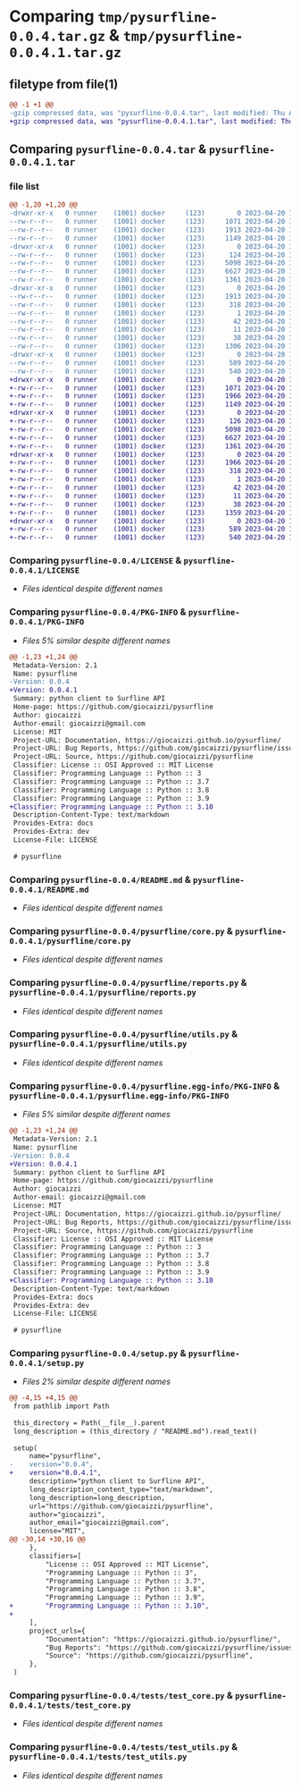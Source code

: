 # Comparing `tmp/pysurfline-0.0.4.tar.gz` & `tmp/pysurfline-0.0.4.1.tar.gz`

## filetype from file(1)

```diff
@@ -1 +1 @@
-gzip compressed data, was "pysurfline-0.0.4.tar", last modified: Thu Apr 20 11:09:35 2023, max compression
+gzip compressed data, was "pysurfline-0.0.4.1.tar", last modified: Thu Apr 20 11:41:18 2023, max compression
```

## Comparing `pysurfline-0.0.4.tar` & `pysurfline-0.0.4.1.tar`

### file list

```diff
@@ -1,20 +1,20 @@
-drwxr-xr-x   0 runner    (1001) docker     (123)        0 2023-04-20 11:09:35.923449 pysurfline-0.0.4/
--rw-r--r--   0 runner    (1001) docker     (123)     1071 2023-04-20 11:09:22.000000 pysurfline-0.0.4/LICENSE
--rw-r--r--   0 runner    (1001) docker     (123)     1913 2023-04-20 11:09:35.923449 pysurfline-0.0.4/PKG-INFO
--rw-r--r--   0 runner    (1001) docker     (123)     1149 2023-04-20 11:09:22.000000 pysurfline-0.0.4/README.md
-drwxr-xr-x   0 runner    (1001) docker     (123)        0 2023-04-20 11:09:35.923449 pysurfline-0.0.4/pysurfline/
--rw-r--r--   0 runner    (1001) docker     (123)      124 2023-04-20 11:09:22.000000 pysurfline-0.0.4/pysurfline/__init__.py
--rw-r--r--   0 runner    (1001) docker     (123)     5098 2023-04-20 11:09:22.000000 pysurfline-0.0.4/pysurfline/core.py
--rw-r--r--   0 runner    (1001) docker     (123)     6627 2023-04-20 11:09:22.000000 pysurfline-0.0.4/pysurfline/reports.py
--rw-r--r--   0 runner    (1001) docker     (123)     1361 2023-04-20 11:09:22.000000 pysurfline-0.0.4/pysurfline/utils.py
-drwxr-xr-x   0 runner    (1001) docker     (123)        0 2023-04-20 11:09:35.923449 pysurfline-0.0.4/pysurfline.egg-info/
--rw-r--r--   0 runner    (1001) docker     (123)     1913 2023-04-20 11:09:35.000000 pysurfline-0.0.4/pysurfline.egg-info/PKG-INFO
--rw-r--r--   0 runner    (1001) docker     (123)      318 2023-04-20 11:09:35.000000 pysurfline-0.0.4/pysurfline.egg-info/SOURCES.txt
--rw-r--r--   0 runner    (1001) docker     (123)        1 2023-04-20 11:09:35.000000 pysurfline-0.0.4/pysurfline.egg-info/dependency_links.txt
--rw-r--r--   0 runner    (1001) docker     (123)       42 2023-04-20 11:09:35.000000 pysurfline-0.0.4/pysurfline.egg-info/requires.txt
--rw-r--r--   0 runner    (1001) docker     (123)       11 2023-04-20 11:09:35.000000 pysurfline-0.0.4/pysurfline.egg-info/top_level.txt
--rw-r--r--   0 runner    (1001) docker     (123)       38 2023-04-20 11:09:35.923449 pysurfline-0.0.4/setup.cfg
--rw-r--r--   0 runner    (1001) docker     (123)     1306 2023-04-20 11:09:22.000000 pysurfline-0.0.4/setup.py
-drwxr-xr-x   0 runner    (1001) docker     (123)        0 2023-04-20 11:09:35.923449 pysurfline-0.0.4/tests/
--rw-r--r--   0 runner    (1001) docker     (123)      589 2023-04-20 11:09:22.000000 pysurfline-0.0.4/tests/test_core.py
--rw-r--r--   0 runner    (1001) docker     (123)      540 2023-04-20 11:09:22.000000 pysurfline-0.0.4/tests/test_utils.py
+drwxr-xr-x   0 runner    (1001) docker     (123)        0 2023-04-20 11:41:18.679029 pysurfline-0.0.4.1/
+-rw-r--r--   0 runner    (1001) docker     (123)     1071 2023-04-20 11:41:03.000000 pysurfline-0.0.4.1/LICENSE
+-rw-r--r--   0 runner    (1001) docker     (123)     1966 2023-04-20 11:41:18.679029 pysurfline-0.0.4.1/PKG-INFO
+-rw-r--r--   0 runner    (1001) docker     (123)     1149 2023-04-20 11:41:03.000000 pysurfline-0.0.4.1/README.md
+drwxr-xr-x   0 runner    (1001) docker     (123)        0 2023-04-20 11:41:18.675028 pysurfline-0.0.4.1/pysurfline/
+-rw-r--r--   0 runner    (1001) docker     (123)      126 2023-04-20 11:41:03.000000 pysurfline-0.0.4.1/pysurfline/__init__.py
+-rw-r--r--   0 runner    (1001) docker     (123)     5098 2023-04-20 11:41:03.000000 pysurfline-0.0.4.1/pysurfline/core.py
+-rw-r--r--   0 runner    (1001) docker     (123)     6627 2023-04-20 11:41:03.000000 pysurfline-0.0.4.1/pysurfline/reports.py
+-rw-r--r--   0 runner    (1001) docker     (123)     1361 2023-04-20 11:41:03.000000 pysurfline-0.0.4.1/pysurfline/utils.py
+drwxr-xr-x   0 runner    (1001) docker     (123)        0 2023-04-20 11:41:18.675028 pysurfline-0.0.4.1/pysurfline.egg-info/
+-rw-r--r--   0 runner    (1001) docker     (123)     1966 2023-04-20 11:41:18.000000 pysurfline-0.0.4.1/pysurfline.egg-info/PKG-INFO
+-rw-r--r--   0 runner    (1001) docker     (123)      318 2023-04-20 11:41:18.000000 pysurfline-0.0.4.1/pysurfline.egg-info/SOURCES.txt
+-rw-r--r--   0 runner    (1001) docker     (123)        1 2023-04-20 11:41:18.000000 pysurfline-0.0.4.1/pysurfline.egg-info/dependency_links.txt
+-rw-r--r--   0 runner    (1001) docker     (123)       42 2023-04-20 11:41:18.000000 pysurfline-0.0.4.1/pysurfline.egg-info/requires.txt
+-rw-r--r--   0 runner    (1001) docker     (123)       11 2023-04-20 11:41:18.000000 pysurfline-0.0.4.1/pysurfline.egg-info/top_level.txt
+-rw-r--r--   0 runner    (1001) docker     (123)       38 2023-04-20 11:41:18.679029 pysurfline-0.0.4.1/setup.cfg
+-rw-r--r--   0 runner    (1001) docker     (123)     1359 2023-04-20 11:41:03.000000 pysurfline-0.0.4.1/setup.py
+drwxr-xr-x   0 runner    (1001) docker     (123)        0 2023-04-20 11:41:18.679029 pysurfline-0.0.4.1/tests/
+-rw-r--r--   0 runner    (1001) docker     (123)      589 2023-04-20 11:41:03.000000 pysurfline-0.0.4.1/tests/test_core.py
+-rw-r--r--   0 runner    (1001) docker     (123)      540 2023-04-20 11:41:03.000000 pysurfline-0.0.4.1/tests/test_utils.py
```

### Comparing `pysurfline-0.0.4/LICENSE` & `pysurfline-0.0.4.1/LICENSE`

 * *Files identical despite different names*

### Comparing `pysurfline-0.0.4/PKG-INFO` & `pysurfline-0.0.4.1/PKG-INFO`

 * *Files 5% similar despite different names*

```diff
@@ -1,23 +1,24 @@
 Metadata-Version: 2.1
 Name: pysurfline
-Version: 0.0.4
+Version: 0.0.4.1
 Summary: python client to Surfline API
 Home-page: https://github.com/giocaizzi/pysurfline
 Author: giocaizzi
 Author-email: giocaizzi@gmail.com
 License: MIT
 Project-URL: Documentation, https://giocaizzi.github.io/pysurfline/
 Project-URL: Bug Reports, https://github.com/giocaizzi/pysurfline/issues
 Project-URL: Source, https://github.com/giocaizzi/pysurfline
 Classifier: License :: OSI Approved :: MIT License
 Classifier: Programming Language :: Python :: 3
 Classifier: Programming Language :: Python :: 3.7
 Classifier: Programming Language :: Python :: 3.8
 Classifier: Programming Language :: Python :: 3.9
+Classifier: Programming Language :: Python :: 3.10
 Description-Content-Type: text/markdown
 Provides-Extra: docs
 Provides-Extra: dev
 License-File: LICENSE
 
 # pysurfline
```

### Comparing `pysurfline-0.0.4/README.md` & `pysurfline-0.0.4.1/README.md`

 * *Files identical despite different names*

### Comparing `pysurfline-0.0.4/pysurfline/core.py` & `pysurfline-0.0.4.1/pysurfline/core.py`

 * *Files identical despite different names*

### Comparing `pysurfline-0.0.4/pysurfline/reports.py` & `pysurfline-0.0.4.1/pysurfline/reports.py`

 * *Files identical despite different names*

### Comparing `pysurfline-0.0.4/pysurfline/utils.py` & `pysurfline-0.0.4.1/pysurfline/utils.py`

 * *Files identical despite different names*

### Comparing `pysurfline-0.0.4/pysurfline.egg-info/PKG-INFO` & `pysurfline-0.0.4.1/pysurfline.egg-info/PKG-INFO`

 * *Files 5% similar despite different names*

```diff
@@ -1,23 +1,24 @@
 Metadata-Version: 2.1
 Name: pysurfline
-Version: 0.0.4
+Version: 0.0.4.1
 Summary: python client to Surfline API
 Home-page: https://github.com/giocaizzi/pysurfline
 Author: giocaizzi
 Author-email: giocaizzi@gmail.com
 License: MIT
 Project-URL: Documentation, https://giocaizzi.github.io/pysurfline/
 Project-URL: Bug Reports, https://github.com/giocaizzi/pysurfline/issues
 Project-URL: Source, https://github.com/giocaizzi/pysurfline
 Classifier: License :: OSI Approved :: MIT License
 Classifier: Programming Language :: Python :: 3
 Classifier: Programming Language :: Python :: 3.7
 Classifier: Programming Language :: Python :: 3.8
 Classifier: Programming Language :: Python :: 3.9
+Classifier: Programming Language :: Python :: 3.10
 Description-Content-Type: text/markdown
 Provides-Extra: docs
 Provides-Extra: dev
 License-File: LICENSE
 
 # pysurfline
```

### Comparing `pysurfline-0.0.4/setup.py` & `pysurfline-0.0.4.1/setup.py`

 * *Files 2% similar despite different names*

```diff
@@ -4,15 +4,15 @@
 from pathlib import Path
 
 this_directory = Path(__file__).parent
 long_description = (this_directory / "README.md").read_text()
 
 setup(
     name="pysurfline",
-    version="0.0.4",
+    version="0.0.4.1",
     description="python client to Surfline API",
     long_description_content_type="text/markdown",
     long_description=long_description,
     url="https://github.com/giocaizzi/pysurfline",
     author="giocaizzi",
     author_email="giocaizzi@gmail.com",
     license="MIT",
@@ -30,14 +30,16 @@
     },
     classifiers=[
         "License :: OSI Approved :: MIT License",
         "Programming Language :: Python :: 3",
         "Programming Language :: Python :: 3.7",
         "Programming Language :: Python :: 3.8",
         "Programming Language :: Python :: 3.9",
+        "Programming Language :: Python :: 3.10",
+
     ],
     project_urls={
         "Documentation": "https://giocaizzi.github.io/pysurfline/",
         "Bug Reports": "https://github.com/giocaizzi/pysurfline/issues",
         "Source": "https://github.com/giocaizzi/pysurfline",
     },
 )
```

### Comparing `pysurfline-0.0.4/tests/test_core.py` & `pysurfline-0.0.4.1/tests/test_core.py`

 * *Files identical despite different names*

### Comparing `pysurfline-0.0.4/tests/test_utils.py` & `pysurfline-0.0.4.1/tests/test_utils.py`

 * *Files identical despite different names*

